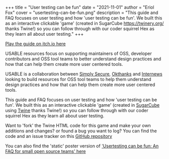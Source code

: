 +++
title = "User testing can be fun"
date = "2021-11-01"
author = "Eriol Fox"
cover = "usertesting-can-be-fun.png"
description = "This guide and FAQ focuses on user testing and how 'user testing can be fun'.  We built this as an interactive clickable 'game' (created in SugarCube https://twinery.org/ thanks Twine!) so you can follow through with our coder squirrel Hex as they learn all about user testing."
+++

[Play the guide on itch.io here](https://usable.itch.io/user-testing-can-be-fun-a-guide-for-oss-developers-and-tool-teams-on-how-to-user)

USABLE resources focus on supporting maintainers of OSS, developer contributors and OSS tool teams to better understand design practices and how that can help them create more user centered tools.

USABLE is a collaboration between [Simply Secure](https://simplysecure.org/), [Okthanks](https://okthanks.com/) and [Internews](https://internews.org/) looking to build resources for OSS tool teams to help them understand design practices and how that can help them create more user centered tools.

This guide and FAQ focuses on user testing and how 'user testing can be fun'.  We built this as an interactive clickable 'game' (created in [SugarCube](https://www.motoslave.net/sugarcube/) using [Twine](https://twinery.org/) thanks Twine!) so you can follow through with our coder squirrel Hex as they learn all about user testing.

Want to 'fork' the Twine HTML code for this game and make your own additions and changes? or found a bug you want to log? You can find the code and an issue tracker on this [GitHub repository](https://github.com/simplysecure/usable-user-testing-can-be-fun)

You can also find the 'static' poster version of ['Usertesting can be fun: An FAQ for small open source teams' here](https://github.com/simplysecure/usable-user-testing-can-be-fun-poster)
